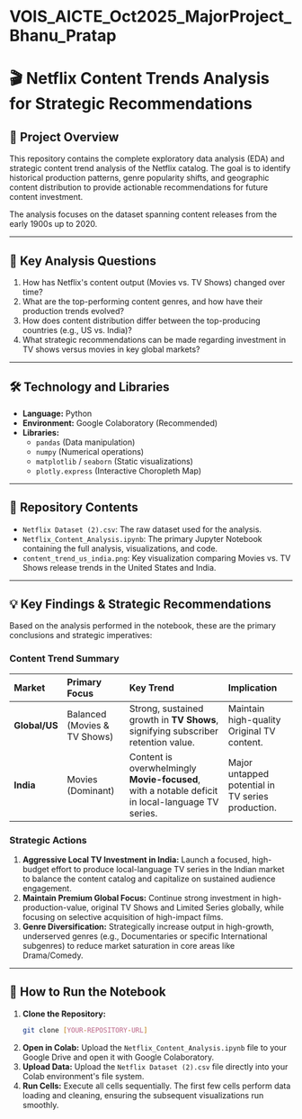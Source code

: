 # VOIS_AICTE_Oct2025_MajorProject_Bhanu_Pratap
# 🎬 Netflix Content Trends Analysis for Strategic Recommendations

## 🌟 Project Overview

This repository contains the complete exploratory data analysis (EDA) and strategic content trend analysis of the Netflix catalog. The goal is to identify historical production patterns, genre popularity shifts, and geographic content distribution to provide actionable recommendations for future content investment.

The analysis focuses on the dataset spanning content releases from the early 1900s up to 2020.

---

## 🎯 Key Analysis Questions

1.  How has Netflix's content output (Movies vs. TV Shows) changed over time?
2.  What are the top-performing content genres, and how have their production trends evolved?
3.  How does content distribution differ between the top-producing countries (e.g., US vs. India)?
4.  What strategic recommendations can be made regarding investment in TV shows versus movies in key global markets?

---

## 🛠️ Technology and Libraries

* **Language:** Python
* **Environment:** Google Colaboratory (Recommended)
* **Libraries:**
    * `pandas` (Data manipulation)
    * `numpy` (Numerical operations)
    * `matplotlib` / `seaborn` (Static visualizations)
    * `plotly.express` (Interactive Choropleth Map)

---

## 📁 Repository Contents

* `Netflix Dataset (2).csv`: The raw dataset used for the analysis.
* `Netflix_Content_Analysis.ipynb`: The primary Jupyter Notebook containing the full analysis, visualizations, and code.
* `content_trend_us_india.png`: Key visualization comparing Movies vs. TV Shows release trends in the United States and India.

---

## 💡 Key Findings & Strategic Recommendations

Based on the analysis performed in the notebook, these are the primary conclusions and strategic imperatives:

### Content Trend Summary

| Market | Primary Focus | Key Trend | Implication |
| :--- | :--- | :--- | :--- |
| **Global/US** | Balanced (Movies & TV Shows) | Strong, sustained growth in **TV Shows**, signifying subscriber retention value. | Maintain high-quality Original TV content. |
| **India** | Movies (Dominant) | Content is overwhelmingly **Movie-focused**, with a notable deficit in local-language TV series. | Major untapped potential in TV series production. |

### Strategic Actions

1.  **Aggressive Local TV Investment in India:** Launch a focused, high-budget effort to produce local-language TV series in the Indian market to balance the content catalog and capitalize on sustained audience engagement.
2.  **Maintain Premium Global Focus:** Continue strong investment in high-production-value, original TV Shows and Limited Series globally, while focusing on selective acquisition of high-impact films.
3.  **Genre Diversification:** Strategically increase output in high-growth, underserved genres (e.g., Documentaries or specific International subgenres) to reduce market saturation in core areas like Drama/Comedy.

---

## 🚀 How to Run the Notebook

1.  **Clone the Repository:**
    ```bash
    git clone [YOUR-REPOSITORY-URL]
    ```
2.  **Open in Colab:** Upload the `Netflix_Content_Analysis.ipynb` file to your Google Drive and open it with Google Colaboratory.
3.  **Upload Data:** Upload the `Netflix Dataset (2).csv` file directly into your Colab environment's file system.
4.  **Run Cells:** Execute all cells sequentially. The first few cells perform data loading and cleaning, ensuring the subsequent visualizations run smoothly.
